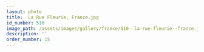 ```yaml
---
layout: photo
title:  La Rue Fleurie, France.jpg
id_number: 510
image_path: /assets/images/gallery/france/510--la-rue-fleurie--france.jpg
description: ''
order_number: 15
---
```

